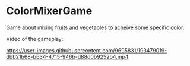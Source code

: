 # ColorMixerGame

Game about mixing fruits and vegetables to acheive some specific color.

Video of the gameplay:

https://user-images.githubusercontent.com/9695831/193479019-dbb21b68-b634-4715-946b-d88d0b9252b4.mp4
